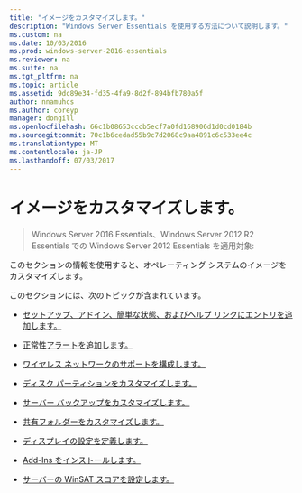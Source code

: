 ```yaml
---
title: "イメージをカスタマイズします。"
description: "Windows Server Essentials を使用する方法について説明します。"
ms.custom: na
ms.date: 10/03/2016
ms.prod: windows-server-2016-essentials
ms.reviewer: na
ms.suite: na
ms.tgt_pltfrm: na
ms.topic: article
ms.assetid: 9dc89e34-fd35-4fa9-8d2f-894bfb780a5f
author: nnamuhcs
ms.author: coreyp
manager: dongill
ms.openlocfilehash: 66c1b08653cccb5ecf7a0fd168906d1d0cd0184b
ms.sourcegitcommit: 70c1b6cedad55b9c7d2068c9aa4891c6c533ee4c
ms.translationtype: MT
ms.contentlocale: ja-JP
ms.lasthandoff: 07/03/2017
---
```

# <a name="customize-the-image"></a>イメージをカスタマイズします。

>Windows Server 2016 Essentials、Windows Server 2012 R2 Essentials での Windows Server 2012 Essentials を適用対象:

このセクションの情報を使用すると、オペレーティング システムのイメージをカスタマイズします。  
  
 このセクションには、次のトピックが含まれています。  
  
-   [セットアップ、アドイン、簡単な状態、およびヘルプ リンクにエントリを追加します。](Add-Entries-to-SETUP--ADD-INS--QUICK-STATUS--and-HELP-Links.md)  
  
-   [正常性アラートを追加します。](Add-Health-Alerts.md)  
  
-   [ワイヤレス ネットワークのサポートを構成します。](Configure-Support-for-a-Wireless-Network.md)  
  
-   [ディスク パーティションをカスタマイズします。](Customize-Disk-Partitions.md)  
  
-   [サーバー バックアップをカスタマイズします。](Customize-Server-Backup.md)  
  
-   [共有フォルダーをカスタマイズします。](Customize-Shared-Folders.md)  
  
-   [ディスプレイの設定を定義します。](Define-Display-Settings.md)  
  
-   [Add-Ins をインストールします。](Install-Add-Ins.md)  
  
-   [サーバーの WinSAT スコアを設定します。](Set-the-WinSAT-Score-on-the-Server.md)
